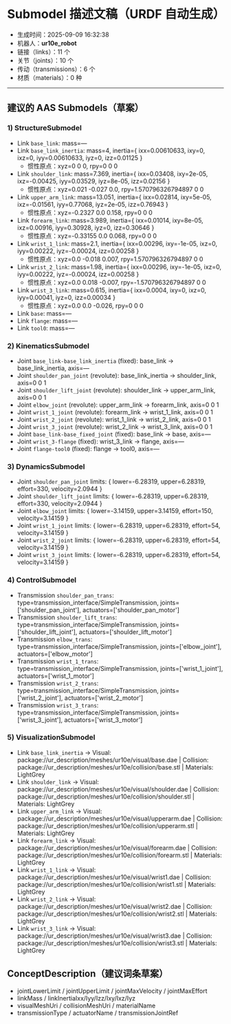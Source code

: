 # Submodel 描述文稿（URDF 自动生成）

- 生成时间：2025-09-09 16:32:38
- 机器人：**ur10e_robot**
- 链接（links）：11 个
- 关节（joints）：10 个
- 传动（transmissions）：6 个
- 材质（materials）：0 种

---

## 建议的 AAS Submodels（草案）

### 1) StructureSubmodel
- Link `base_link`: mass=—
- Link `base_link_inertia`: mass=4, inertia={ ixx=0.00610633, ixy=0, ixz=0, iyy=0.00610633, iyz=0, izz=0.01125 }
  - 惯性原点：xyz=0 0 0, rpy=0 0 0
- Link `shoulder_link`: mass=7.369, inertia={ ixx=0.03408, ixy=2e-05, ixz=-0.00425, iyy=0.03529, iyz=8e-05, izz=0.02156 }
  - 惯性原点：xyz=0.021 -0.027 0.0, rpy=1.570796326794897 0 0
- Link `upper_arm_link`: mass=13.051, inertia={ ixx=0.02814, ixy=5e-05, ixz=-0.01561, iyy=0.77068, iyz=2e-05, izz=0.76943 }
  - 惯性原点：xyz=-0.2327 0.0 0.158, rpy=0 0 0
- Link `forearm_link`: mass=3.989, inertia={ ixx=0.01014, ixy=8e-05, ixz=0.00916, iyy=0.30928, iyz=0, izz=0.30646 }
  - 惯性原点：xyz=-0.33155 0.0 0.068, rpy=0 0 0
- Link `wrist_1_link`: mass=2.1, inertia={ ixx=0.00296, ixy=-1e-05, ixz=0, iyy=0.00222, iyz=-0.00024, izz=0.00258 }
  - 惯性原点：xyz=0.0 -0.018 0.007, rpy=1.570796326794897 0 0
- Link `wrist_2_link`: mass=1.98, inertia={ ixx=0.00296, ixy=-1e-05, ixz=0, iyy=0.00222, iyz=-0.00024, izz=0.00258 }
  - 惯性原点：xyz=0.0 0.018 -0.007, rpy=-1.570796326794897 0 0
- Link `wrist_3_link`: mass=0.615, inertia={ ixx=0.0004, ixy=0, ixz=0, iyy=0.00041, iyz=0, izz=0.00034 }
  - 惯性原点：xyz=0.0 0.0 -0.026, rpy=0 0 0
- Link `base`: mass=—
- Link `flange`: mass=—
- Link `tool0`: mass=—

### 2) KinematicsSubmodel
- Joint `base_link-base_link_inertia` (fixed): base_link → base_link_inertia, axis=—
- Joint `shoulder_pan_joint` (revolute): base_link_inertia → shoulder_link, axis=0 0 1
- Joint `shoulder_lift_joint` (revolute): shoulder_link → upper_arm_link, axis=0 0 1
- Joint `elbow_joint` (revolute): upper_arm_link → forearm_link, axis=0 0 1
- Joint `wrist_1_joint` (revolute): forearm_link → wrist_1_link, axis=0 0 1
- Joint `wrist_2_joint` (revolute): wrist_1_link → wrist_2_link, axis=0 0 1
- Joint `wrist_3_joint` (revolute): wrist_2_link → wrist_3_link, axis=0 0 1
- Joint `base_link-base_fixed_joint` (fixed): base_link → base, axis=—
- Joint `wrist_3-flange` (fixed): wrist_3_link → flange, axis=—
- Joint `flange-tool0` (fixed): flange → tool0, axis=—

### 3) DynamicsSubmodel
- Joint `shoulder_pan_joint` limits: { lower=-6.28319, upper=6.28319, effort=330, velocity=2.0944 }
- Joint `shoulder_lift_joint` limits: { lower=-6.28319, upper=6.28319, effort=330, velocity=2.0944 }
- Joint `elbow_joint` limits: { lower=-3.14159, upper=3.14159, effort=150, velocity=3.14159 }
- Joint `wrist_1_joint` limits: { lower=-6.28319, upper=6.28319, effort=54, velocity=3.14159 }
- Joint `wrist_2_joint` limits: { lower=-6.28319, upper=6.28319, effort=54, velocity=3.14159 }
- Joint `wrist_3_joint` limits: { lower=-6.28319, upper=6.28319, effort=54, velocity=3.14159 }

### 4) ControlSubmodel
- Transmission `shoulder_pan_trans`: type=transmission_interface/SimpleTransmission, joints=['shoulder_pan_joint'], actuators=['shoulder_pan_motor']
- Transmission `shoulder_lift_trans`: type=transmission_interface/SimpleTransmission, joints=['shoulder_lift_joint'], actuators=['shoulder_lift_motor']
- Transmission `elbow_trans`: type=transmission_interface/SimpleTransmission, joints=['elbow_joint'], actuators=['elbow_motor']
- Transmission `wrist_1_trans`: type=transmission_interface/SimpleTransmission, joints=['wrist_1_joint'], actuators=['wrist_1_motor']
- Transmission `wrist_2_trans`: type=transmission_interface/SimpleTransmission, joints=['wrist_2_joint'], actuators=['wrist_2_motor']
- Transmission `wrist_3_trans`: type=transmission_interface/SimpleTransmission, joints=['wrist_3_joint'], actuators=['wrist_3_motor']

### 5) VisualizationSubmodel
- Link `base_link_inertia` → Visual: package://ur_description/meshes/ur10e/visual/base.dae | Collision: package://ur_description/meshes/ur10e/collision/base.stl | Materials: LightGrey
- Link `shoulder_link` → Visual: package://ur_description/meshes/ur10e/visual/shoulder.dae | Collision: package://ur_description/meshes/ur10e/collision/shoulder.stl | Materials: LightGrey
- Link `upper_arm_link` → Visual: package://ur_description/meshes/ur10e/visual/upperarm.dae | Collision: package://ur_description/meshes/ur10e/collision/upperarm.stl | Materials: LightGrey
- Link `forearm_link` → Visual: package://ur_description/meshes/ur10e/visual/forearm.dae | Collision: package://ur_description/meshes/ur10e/collision/forearm.stl | Materials: LightGrey
- Link `wrist_1_link` → Visual: package://ur_description/meshes/ur10e/visual/wrist1.dae | Collision: package://ur_description/meshes/ur10e/collision/wrist1.stl | Materials: LightGrey
- Link `wrist_2_link` → Visual: package://ur_description/meshes/ur10e/visual/wrist2.dae | Collision: package://ur_description/meshes/ur10e/collision/wrist2.stl | Materials: LightGrey
- Link `wrist_3_link` → Visual: package://ur_description/meshes/ur10e/visual/wrist3.dae | Collision: package://ur_description/meshes/ur10e/collision/wrist3.stl | Materials: LightGrey

## ConceptDescription（建议词条草案）
- jointLowerLimit / jointUpperLimit / jointMaxVelocity / jointMaxEffort
- linkMass / linkInertiaIxx/Iyy/Izz/Ixy/Ixz/Iyz
- visualMeshUri / collisionMeshUri / materialName
- transmissionType / actuatorName / transmissionJointRef
